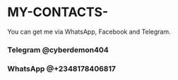 # MY-CONTACTS-
You can get me via WhatsApp, Facebook and Telegram.

<h3>Telegram @cyberdemon404</h3>
<h3>WhatsApp @+2348178406817</h3>
